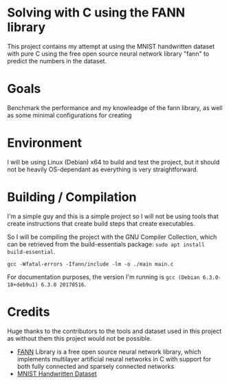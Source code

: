 # Solving with C using the FANN library

This project contains my attempt at using the MNIST handwritten dataset with pure C using the free open source neural network library "fann" to predict the numbers in the dataset.

# Goals

Benchmark the performance and my knowleadge of the fann library, as well as some minimal configurations for creating

# Environment

I will be using Linux (Debian) x64 to build and test the project, but it should not be heavily OS-dependant as everything is very straightforward.

# Building / Compilation

I'm a simple guy and this is a simple project so I will not be using tools that create instructions that create build steps that create executables.

So I will be compiling the project with the GNU Compiler Collection, which can be retrieved from the build-essentials package: `sudo apt install build-essential`.

`gcc -Wfatal-errors -Ifann/include -lm -o ./main main.c`

For documentation purposes, the version I'm running is `gcc (Debian 6.3.0-18+deb9u1) 6.3.0 20170516`.

# Credits

Huge thanks to the contributors to the tools and dataset used in this project as without them this project would not be possible.

 - [FANN](http://leenissen.dk/fann/wp/) Library is a free open source neural network library, which implements multilayer artificial neural networks in C with support for both fully connected and sparsely connected networks
 - [MNIST Handwritten Dataset](http://yann.lecun.com/exdb/mnist/)
